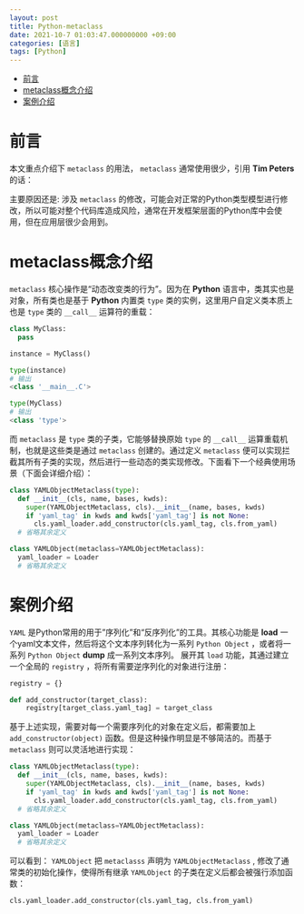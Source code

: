 ```yaml
---
layout: post
title: Python-metaclass
date: 2021-10-7 01:03:47.000000000 +09:00
categories: [语言]
tags: [Python]
---
```

- [前言](#sec-1)
- [metaclass概念介绍](#sec-2)
- [案例介绍](#sec-3)

# 前言<a id="sec-1"></a>

本文重点介绍下 `metaclass` 的用法， `metaclass` 通常使用很少，引用 **Tim Peters** 的话：

主要原因还是: 涉及 `metaclass` 的修改，可能会对正常的Python类型模型进行修改，所以可能对整个代码库造成风险，通常在开发框架层面的Python库中会使用，但在应用层很少会用到。

# metaclass概念介绍<a id="sec-2"></a>

`metaclass` 核心操作是“动态改变类的行为”。因为在 **Python** 语言中，类其实也是对象，所有类也是基于 **Python** 内置类 `type` 类的实例，这里用户自定义类本质上也是 `type` 类的 `__call__` 运算符的重载：

```python
class MyClass:
  pass

instance = MyClass()

type(instance)
# 输出
<class '__main__.C'>

type(MyClass)
# 输出
<class 'type'>
```

而 `metaclass` 是 `type` 类的子类，它能够替换原始 `type` 的 `__call__` 运算重载机制，也就是这些类是通过 `metaclass` 创建的。通过定义 `metaclass` 便可以实现拦截其所有子类的实现，然后进行一些动态的类实现修改。下面看下一个经典使用场景（下面会详细介绍）：

```python
class YAMLObjectMetaclass(type):
  def __init__(cls, name, bases, kwds):
    super(YAMLObjectMetaclass, cls).__init__(name, bases, kwds)
    if 'yaml_tag' in kwds and kwds['yaml_tag'] is not None:
      cls.yaml_loader.add_constructor(cls.yaml_tag, cls.from_yaml)
  # 省略其余定义

class YAMLObject(metaclass=YAMLObjectMetaclass):
  yaml_loader = Loader
  # 省略其余定义
```

# 案例介绍<a id="sec-3"></a>

`YAML` 是Python常用的用于”序列化”和“反序列化”的工具。其核心功能是 **load** 一个yaml文本文件，然后将这个文本序列转化为一系列 `Python Object` ，或者将一系列 `Python Object` **dump** 成一系列文本序列。 展开其 `load` 功能，其通过建立一个全局的 `registry` ，将所有需要逆序列化的对象进行注册：

```python
registry = {}

def add_constructor(target_class):
    registry[target_class.yaml_tag] = target_class
```

基于上述实现，需要对每一个需要序列化的对象在定义后，都需要加上 `add_constructor(object)` 函数。但是这种操作明显是不够简洁的。而基于 `metaclass` 则可以灵活地进行实现：

```python
class YAMLObjectMetaclass(type):
  def __init__(cls, name, bases, kwds):
    super(YAMLObjectMetaclass, cls).__init__(name, bases, kwds)
    if 'yaml_tag' in kwds and kwds['yaml_tag'] is not None:
      cls.yaml_loader.add_constructor(cls.yaml_tag, cls.from_yaml)
  # 省略其余定义

class YAMLObject(metaclass=YAMLObjectMetaclass):
  yaml_loader = Loader
  # 省略其余定义
```

可以看到： `YAMLObject` 把 `metaclasss` 声明为 `YAMLObjectMetaclass` , 修改了通常类的初始化操作，使得所有继承 `YAMLObject` 的子类在定义后都会被强行添加函数：

```python
cls.yaml_loader.add_constructor(cls.yaml_tag, cls.from_yaml)
```
